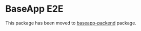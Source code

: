 # BaseApp E2E

This package has been moved to [baseapp-packend](https://pypi.org/project/baseapp-backend/) package.
